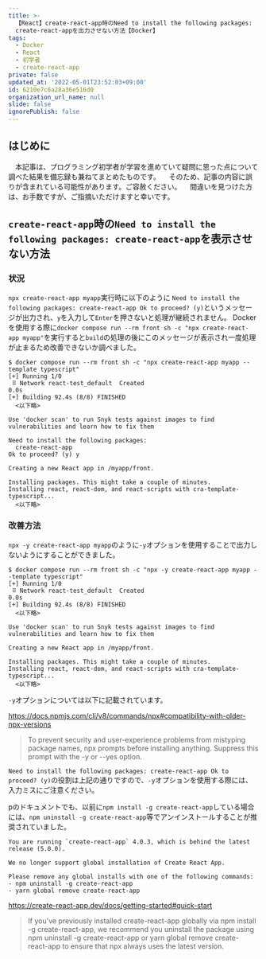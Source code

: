 ```yaml
---
title: >-
  【React】create-react-app時のNeed to install the following packages:
  create-react-appを出力させない方法【Docker】
tags:
  - Docker
  - React
  - 初学者
  - create-react-app
private: false
updated_at: '2022-05-01T23:52:03+09:00'
id: 6210e7c6a28a36e516d0
organization_url_name: null
slide: false
ignorePublish: false
---
```

## はじめに
　本記事は、プログラミング初学者が学習を進めていて疑問に思った点について調べた結果を備忘録も兼ねてまとめたものです。
　そのため、記事の内容に誤りが含まれている可能性があります。ご容赦ください。
　間違いを見つけた方は、お手数ですが、ご指摘いただけますと幸いです。

## `create-react-app`時の`Need to install the following packages: create-react-app`を表示させない方法
### 状況
`npx create-react-app myapp`実行時に以下のように `Need to install the following packages:
  create-react-app Ok to proceed? (y)`というメッセージが出力され、`y`を入力して`Enter`を押さないと処理が継続されません。
Dockerを使用する際に`docker compose run --rm front sh -c "npx create-react-app myapp"`を実行すると`build`の処理の後にこのメッセージが表示され一度処理が止まるため改善できないか調べました。

```:ターミナル
$ docker compose run --rm front sh -c "npx create-react-app myapp --template typescript"
[+] Running 1/0
 ⠿ Network react-test_default  Created                                                                                       0.0s
[+] Building 92.4s (8/8) FINISHED
  <以下略>
                                                                
Use 'docker scan' to run Snyk tests against images to find vulnerabilities and learn how to fix them

Need to install the following packages:
  create-react-app
Ok to proceed? (y) y

Creating a new React app in /myapp/front.

Installing packages. This might take a couple of minutes.
Installing react, react-dom, and react-scripts with cra-template-typescript...
  <以下略>

```


### 改善方法
`npx -y create-react-app myapp`のように`-y`オプションを使用することで出力しないようにすることができました。

```:ターミナル
$ docker compose run --rm front sh -c "npx -y create-react-app myapp --template typescript"
[+] Running 1/0
 ⠿ Network react-test_default  Created                                                                                       0.0s
[+] Building 92.4s (8/8) FINISHED
  <以下略>
                                                                
Use 'docker scan' to run Snyk tests against images to find vulnerabilities and learn how to fix them

Creating a new React app in /myapp/front.

Installing packages. This might take a couple of minutes.
Installing react, react-dom, and react-scripts with cra-template-typescript...
  <以下略>
```

`-y`オプションについては以下に記載されています。

https://docs.npmjs.com/cli/v8/commands/npx#compatibility-with-older-npx-versions

>To prevent security and user-experience problems from mistyping package names, npx prompts before installing anything. Suppress this prompt with the -y or --yes option.

`Need to install the following packages: create-react-app Ok to proceed? (y)`の役割は上記の通りですので、`-y`オプションを使用する際には、入力ミスにご注意ください。

pのドキュメントでも、以前に`npm install -g create-react-app`している場合には、`npm uninstall -g create-react-app`等でアンインストールすることが推奨されていました。

```:サポートされていないことがわかったエラー文
You are running `create-react-app` 4.0.3, which is behind the latest release (5.0.0).

We no longer support global installation of Create React App.

Please remove any global installs with one of the following commands:
- npm uninstall -g create-react-app
- yarn global remove create-react-app
```

https://create-react-app.dev/docs/getting-started#quick-start

>If you've previously installed create-react-app globally via npm install -g create-react-app, we recommend you uninstall the package using npm uninstall -g create-react-app or yarn global remove create-react-app to ensure that npx always uses the latest version.  


